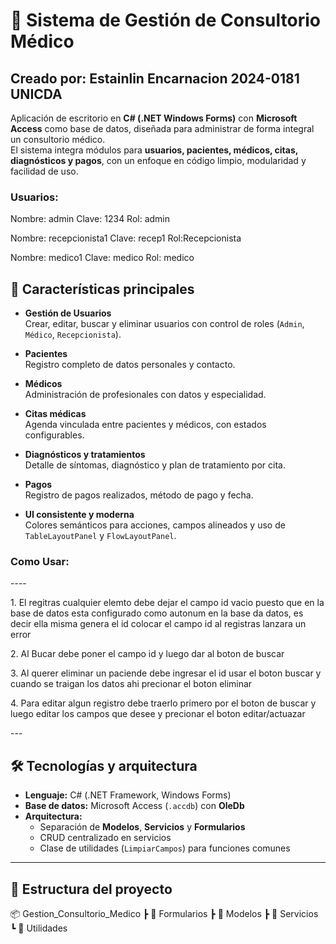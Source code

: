 

<h1>🏥 Sistema de Gestión de Consultorio Médico</h1>

Creado por:
Estainlin Encarnacion 2024-0181
UNICDA
---
Aplicación de escritorio en **C# (.NET Windows Forms)** con **Microsoft Access** como base de datos, diseñada para administrar de forma integral un consultorio médico.  
El sistema integra módulos para **usuarios, pacientes, médicos, citas, diagnósticos y pagos**, con un enfoque en código limpio, modularidad y facilidad de uso.

<h3>Usuarios:</h3> 
<p>Nombre: admin  Clave: 1234 Rol: admin</p>
<p>Nombre: recepcionista1 Clave: recep1 Rol:Recepcionista</p>
<p>Nombre: medico1 Clave: medico Rol: medico</p>

## 📌 Características principales

- **Gestión de Usuarios**  
  Crear, editar, buscar y eliminar usuarios con control de roles (`Admin`, `Médico`, `Recepcionista`).

- **Pacientes**  
  Registro completo de datos personales y contacto.

- **Médicos**  
  Administración de profesionales con datos y especialidad.

- **Citas médicas**  
  Agenda vinculada entre pacientes y médicos, con estados configurables.

- **Diagnósticos y tratamientos**  
  Detalle de síntomas, diagnóstico y plan de tratamiento por cita.

- **Pagos**  
  Registro de pagos realizados, método de pago y fecha.

- **UI consistente y moderna**  
  Colores semánticos para acciones, campos alineados y uso de `TableLayoutPanel` y `FlowLayoutPanel`.

<h3>Como Usar: </h3>
----
<p>1. El regitras cualquier elemto debe dejar el campo id vacio puesto que en la base de datos esta configurado como autonum en la base da datos, es decir ella misma genera el id colocar el campo id al registras lanzara un error</p>

<p>2. Al Bucar debe poner el campo id y luego dar al boton de buscar</p>
<p>3. Al querer eliminar un paciende debe ingresar el id usar el boton buscar y cuando se traigan los datos ahi precionar el boton eliminar</p>
<p>4. Para editar algun registro debe traerlo primero por el boton de buscar y luego editar los campos que desee y precionar el boton editar/actuazar</p>
---

## 🛠️ Tecnologías y arquitectura

- **Lenguaje:** C# (.NET Framework, Windows Forms)  
- **Base de datos:** Microsoft Access (`.accdb`) con **OleDb**  
- **Arquitectura:**  
  - Separación de **Modelos**, **Servicios** y **Formularios**  
  - CRUD centralizado en servicios  
  - Clase de utilidades (`LimpiarCampos`) para funciones comunes

---
## 📂 Estructura del proyecto
📦 Gestion_Consultorio_Medico 
┣ 📂 Formularios 
┣ 📂 Modelos 
┣ 📂 Servicios 
┗ 📂 Utilidades
